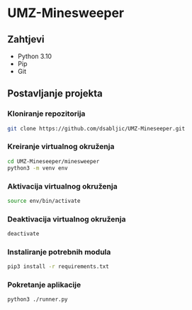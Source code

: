 # UMZ-Minesweeper

## Zahtjevi
- Python 3.10
- Pip
- Git

## Postavljanje projekta

### Kloniranje repozitorija
```bash
git clone https://github.com/dsabljic/UMZ-Mineseeper.git
```

### Kreiranje virtualnog okruženja
```bash
cd UMZ-Mineseeper/minesweeper
python3 -m venv env
```

### Aktivacija virtualnog okruženja
```bash
source env/bin/activate
```

### Deaktivacija virtualnog okruženja
```bash
deactivate
```

### Instaliranje potrebnih modula
```bash
pip3 install -r requirements.txt
```

### Pokretanje aplikacije
```bash
python3 ./runner.py
```
